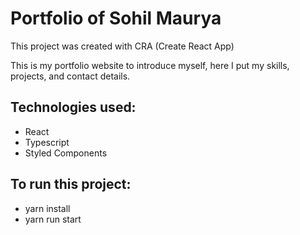 # Portfolio of Sohil Maurya

<!-- <img src ="https://github.com/CodeVinayak/CodeVinayak/blob/5920a79f4c5977332a67caf91125241cf0fc46b5/www.vinayaksingh.in.png" /> -->
 
This project was created with CRA (Create React App)

This is my portfolio website to introduce myself, here I put my skills, projects, and contact details.

## Technologies used:
- React
- Typescript
- Styled Components
 
## To run this project:
- yarn install
- yarn run start